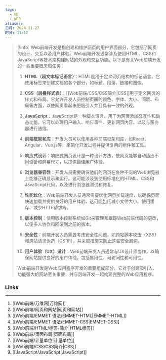 ```yaml
---
tags:
  - 根
  - WEB
aliases: 
日月: 2024-11-27
时分: 11:12
---
```

>[!info] Web前端开发是指创建和维护网页的用户界面部分，它包括了网页的设计、交互以及用户体验。Web前端开发通常涉及使用HTML、CSS和JavaScript等技术来构建网站的外观和交互功能。以下是有关Web前端开发的一些重要概念和任务：
> 
> 1. **HTML（超文本标记语言）**：HTML是用于定义网页结构的标记语言。它使用标签来创建文档的各个部分，如标题、段落、链接和图像。
> 
> 2. **CSS（层叠样式表）**：[[Web前端/CSS/CSS简介|CSS]]用于定义网页的样式和布局。它允许开发人员控制页面的颜色、字体、大小、间距、布局等方面，以使网页看起来更吸引人并且具有一致的外观。
> 
> 3. **JavaScript**：JavaScript是一种脚本语言，用于为网页添加交互性和动态功能。它可以处理用户输入、响应事件、更新网页内容，以及与服务器进行通信。
> 
> 4. **前端框架和库**：开发人员可以使用各种前端框架和库，如React、Angular、Vue.js等，来简化开发过程并提供复用的组件和工具。
> 
> 5. **响应式设计**：响应式网页设计是一种设计方法，使网页能够自动适应不同设备和屏幕尺寸，以提供最佳用户体验。
> 
> 6. **浏览器兼容性**：开发人员需要确保他们的网页在各种不同的Web浏览器上能够正确显示和运行。这可能涉及到使用标准化的HTML、CSS和JavaScript代码，以及进行浏览器测试和修复。
> 
> 7. **性能优化**：Web前端开发人员通常需要优化网页加载速度，以确保页面快速加载并提供良好的用户体验。这可能包括减小文件大小、使用缓存、减少HTTP请求等。
> 
> 8. **版本控制**：使用版本控制系统如Git来管理和跟踪Web前端代码的更改，以便多人协作和回滚到之前的版本。
> 
> 9. **安全性**：前端开发人员需要考虑安全性问题，如跨站脚本攻击（XSS）和跨站请求伪造（CSRF），并采取措施来防止这些安全漏洞。
> 
> 10. **用户体验（UX）设计**：Web前端开发人员通常与UX设计师协作，以确保网站提供良好的用户体验，包括易用性、可访问性和可用性。
> 
> Web前端开发是Web应用程序开发的重要组成部分，它对于创建吸引人、功能强大的网站至关重要，并与后端开发一起构建完整的Web应用程序。
### Links
---
1. [[Web前端/万维网|万维网]]
2. [[Web前端/网页和网站|网页和网站]]
3. [[Web前端/EMMET 语法/EMMET-HTML|EMMET-HTML]]
4. [[Web前端/EMMET 语法/EMMET-CSS|EMMET-CSS]]
5. [[Web前端/HTML/标签-简介|HTML标签]]
6. [[Web前端/页面布局|页面布局]]
7. [[Web前端/计量单位|计量单位]]
8. [[Web前端/CSS/CSS简介|CSS]]
9. [[JavaScript/JavaScript|JavaScript]]
